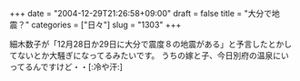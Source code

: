 +++
date = "2004-12-29T21:26:58+09:00"
draft = false
title = "大分で地震？"
categories = ["日々"]
slug = "1303"
+++

細木数子が「12月28日か29日に大分で震度８の地震がある」と予言したとかしてないとか大騒ぎになってるみたいです。
うちの嫁と子、今日別府の温泉にいってるんですけど・・[:冷や汗:]
